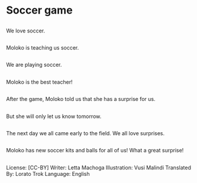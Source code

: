 # Soccer game

##
We love soccer.

##
Moloko is teaching us
soccer.

##
We are playing soccer.

##
Moloko is the best
teacher!

##
After the game,
Moloko told us that
she has a surprise for
us.

##
But she will only let us
know tomorrow.

##
The next day we all
came early to the field.
We all love surprises.

##
Moloko has new soccer
kits and balls for all of
us!
What a great surprise!

##
License: [CC-BY]
Writer: Letta Machoga
Illustration: Vusi Malindi
Translated By: Lorato Trok
Language: English
